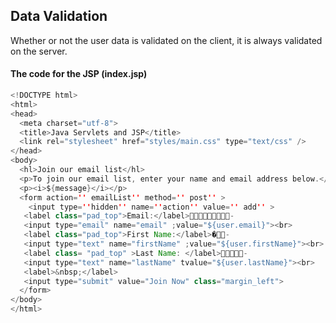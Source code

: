 ## Data Validation
Whether or not the user data is validated on the client, it is always validated on the server.
#### The code for the JSP (index.jsp)
```java
<!DOCTYPE html>
<html>
<head>
  <meta charset="utf-8">
  <title>Java Servlets and JSP</title>
  <link rel="stylesheet" href="styles/main.css" type="text/css" />
</head>
<body>
  <hl>Join our email list</hl>
  <p>To join our email list, enter your name and email address below.</p>
  <p><i>${message}</i></p>
  <form action='' emailList'' method='' post'' >
    <input type=''hidden'' name=''action'' value='' add'' >
   <label class="pad_top">Email:</label>􀀄􀀄􀀄􀀄􀀄􀀄􀀄􀀄􀀄-
   <input type="email" name="email" ;value="${user.email}"><br>
   <label class="pad_top">First Name:</label>�􀀄􀀄-
   <input type="text" name="firstName" ;value="${user.firstName}"><br>
   <label class= "pad_top" >Last Name: </label>􀀇􀀇􀀇􀀇􀀇-
   <input type="text" name="lastName" tvalue="${user.lastName}"><br>
   <label>&nbsp;</label>
   <input type="submit" value="Join Now" class="margin_left">
  </form>
</body>
</html>
```
